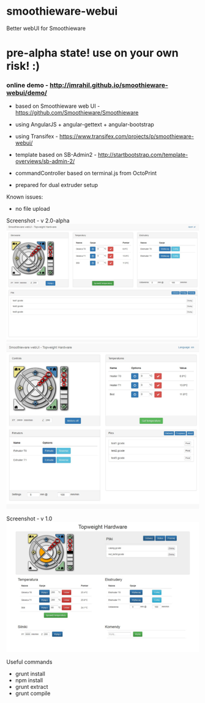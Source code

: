 smoothieware-webui
==================

Better webUI for Smoothieware

# pre-alpha state! use on your own risk! :)
### online demo - http://imrahil.github.io/smoothieware-webui/demo/

- based on Smoothieware web UI - https://github.com/Smoothieware/Smoothieware
- using AngularJS + angular-gettext + angular-bootstrap
- using Transifex - https://www.transifex.com/projects/p/smoothieware-webui/
- template based on SB-Admin2 - http://startbootstrap.com/template-overviews/sb-admin-2/
- commandController based on terminal.js from OctoPrint

- prepared for dual extruder setup

Known issues:

- no file upload

Screenshot - v 2.0-alpha
![webUI](screenshot_v2_1.jpg?raw=true)
![webUI](screenshot_v2_2.jpg?raw=true)


Screenshot - v 1.0
![webUI](screenshot.jpg?raw=true)

Useful commands
- grunt install
- npm install
- grunt extract
- grunt compile
